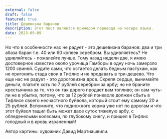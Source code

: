 ```yaml
---
external: false
draft: false
featured: true
title: Дешевизна баранов
description: Этот пост является примером перевода на четыре языка.
date: 2023-09-09
---
```


Но что в особенности нас не радует - это дешевизна баранов: два и три абаза баран т.е. 40 или 60 копеек серебром. Вы удивляетесь? Не удивляйтесь - пожалейте лучше. Тому назад недели две, я имею достоверное известие около урочища Гамборы в одну ночь замерзло 1200 свиней. Судите сами, что остается делать бедным пастухам, как не пригонять стада свои в Тифлис и не продавать в три-дешево. Что еще нас не радует - это дороговизна дров. Скрепя сердце, вынимайте деньги, платите хоть по 7 рублей серебром за арбу; но не браните крестьянина за то, что он так дорого продает вам топливо; он сам чуть-ли не в убытке, потому, что за 12 рублей поневоле должен сбыть в Тифлисе своего несчастного буйвола, который стоит ему самому 20 и 25 рублей. Вспомните, что подножного корма уже нет по дорогам и что этот буйвол тащил быть может двое суток тяжелую арбу, с обледенелыми колесами, по глубокому снегу, и пришел в Тифлис голодный и в кровь израненный!

Автор картины: художник Давид Мартиашвили.
